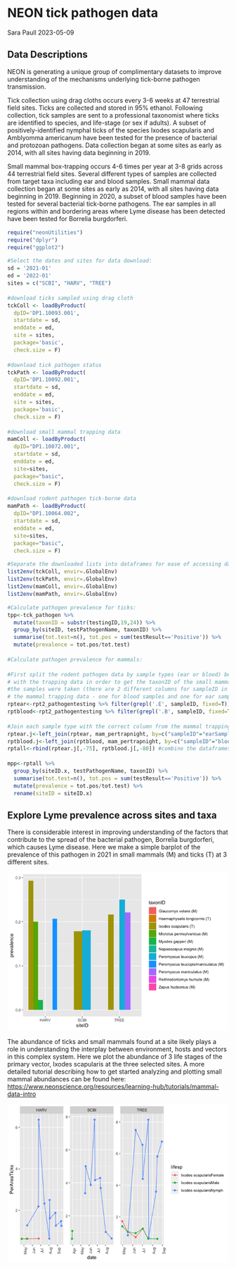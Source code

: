 NEON tick pathogen data
================
Sara Paull
2023-05-09

## Data Descriptions

NEON is generating a unique group of complimentary datasets to improve
understanding of the mechanisms underlying tick-borne pathogen
transmission.

Tick collection using drag cloths occurs every 3-6 weeks at 47
terrestrial field sites. Ticks are collected and stored in 95% ethanol.
Following collection, tick samples are sent to a professional taxonomist
where ticks are identified to species, and life-stage (or sex if
adults). A subset of positively-identified nymphal ticks of the species
Ixodes scapularis and Amblyomma americanum have been tested for the
presence of bacterial and protozoan pathogens. Data collection began at
some sites as early as 2014, with all sites having data beginning in
2019.

Small mammal box-trapping occurs 4-6 times per year at 3-8 grids across
44 terrestrial field sites. Several different types of samples are
collected from target taxa including ear and blood samples. Small mammal
data collection began at some sites as early as 2014, with all sites
having data beginning in 2019. Beginning in 2020, a subset of blood
samples have been tested for several bacterial tick-borne pathogens. The
ear samples in all regions within and bordering areas where Lyme disease
has been detected have been tested for Borrelia burgdorferi.

``` r
require("neonUtilities")
require("dplyr")
require("ggplot2")
```

``` r
#Select the dates and sites for data download:
sd = '2021-01'
ed = '2022-01'
sites = c("SCBI", "HARV", "TREE")

#download ticks sampled using drag cloth
tckColl <- loadByProduct(
  dpID='DP1.10093.001', 
  startdate = sd, 
  enddate = ed,
  site = sites,
  package='basic',
  check.size = F) 

#download tick pathogen status
tckPath <- loadByProduct(
  dpID='DP1.10092.001', 
  startdate = sd, 
  enddate = ed,
  site = sites,
  package='basic',
  check.size = F) 

#download small mammal trapping data
mamColl <- loadByProduct(
  dpID="DP1.10072.001", 
  startdate = sd,
  enddate = ed,
  site=sites,
  package="basic",
  check.size = F)

#download rodent pathogen tick-borne data
mamPath <- loadByProduct(
  dpID="DP1.10064.002", 
  startdate = sd,
  enddate = ed,
  site=sites,
  package="basic",
  check.size = F)
```

``` r
#Separate the downloaded lists into dataframes for ease of accessing data tables:
list2env(tckColl, envir=.GlobalEnv)
list2env(tckPath, envir=.GlobalEnv)
list2env(mamColl, envir=.GlobalEnv)
list2env(mamPath, envir=.GlobalEnv)
```

``` r
#Calculate pathogen prevalence for ticks:
tpp<-tck_pathogen %>%
  mutate(taxonID = substr(testingID,19,24)) %>%
  group_by(siteID, testPathogenName, taxonID) %>% 
  summarise(tot.test=n(), tot.pos = sum(testResult=='Positive')) %>%
  mutate(prevalence = tot.pos/tot.test)

#Calculate pathogen prevalence for mammals:

#First split the rodent pathogen data by sample types (ear or blood) before joining 
# with the trapping data in order to get the taxonID of the small mammal from which
#the samples were taken (there are 2 different columns for sampleID in 
# the mammal trapping data - one for blood samples and one for ear samples)
rptear<-rpt2_pathogentesting %>% filter(grepl('.E', sampleID, fixed=T))
rptblood<-rpt2_pathogentesting %>% filter(grepl('.B', sampleID, fixed=T))

#Join each sample type with the correct column from the mammal trapping data.
rptear.j<-left_join(rptear, mam_pertrapnight, by=c("sampleID"="earSampleID"))
rptblood.j<-left_join(rptblood, mam_pertrapnight, by=c("sampleID"="bloodSampleID"))
rptall<-rbind(rptear.j[,-75], rptblood.j[,-80]) #combine the dataframes 

mpp<-rptall %>%
  group_by(siteID.x, testPathogenName, taxonID) %>% 
  summarise(tot.test=n(), tot.pos = sum(testResult=='Positive')) %>%
  mutate(prevalence = tot.pos/tot.test) %>%
  rename(siteID = siteID.x)
```

## Explore Lyme prevalence across sites and taxa

There is considerable interest in improving understanding of the factors
that contribute to the spread of the bacterial pathogen, Borrelia
burgdorferi, which causes Lyme disease. Here we make a simple barplot of
the prevalence of this pathogen in 2021 in small mammals (M) and ticks
(T) at 3 different sites.

![](neon_pathogen_files/figure-gfm/plot%20Borrelia%20burgdorferi%20by%20taxonID%20and%20site-1.png)

The abundance of ticks and small mammals found at a site likely plays a
role in understanding the interplay between environment, hosts and
vectors in this complex system. Here we plot the abundance of 3 life
stages of the primary vector, Ixodes scapularis at the three selected
sites. A more detailed tutorial describing how to get started analyzing
and plotting small mammal abundances can be found here:
https://www.neonscience.org/resources/learning-hub/tutorials/mammal-data-intro

![](neon_pathogen_files/figure-gfm/plot%20tick%20populations-1.png)
